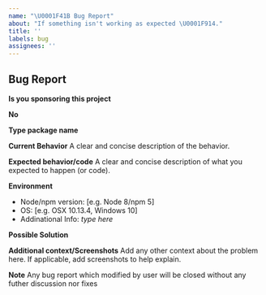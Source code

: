 ```yaml
---
name: "\U0001F41B Bug Report"
about: "If something isn't working as expected \U0001F914."
title: ''
labels: bug
assignees: ''
---
```


## Bug Report

**Is you sponsoring this project**

<!-- Type Yes or No depending on your sponsorship -->

**No**

**Type package name**

<!-- example, @dalisoft/create-react-app -->

**Current Behavior**
A clear and concise description of the behavior.

**Expected behavior/code**
A clear and concise description of what you expected to happen (or code).

**Environment**

- Node/npm version: [e.g. Node 8/npm 5]
- OS: [e.g. OSX 10.13.4, Windows 10]
- Addinational Info: _type here_

**Possible Solution**

<!--- Only if you have suggestions on a fix for the bug -->

**Additional context/Screenshots**
Add any other context about the problem here. If applicable, add screenshots to help explain.

**Note**
Any bug report which modified by user will be closed without any futher discussion nor fixes
